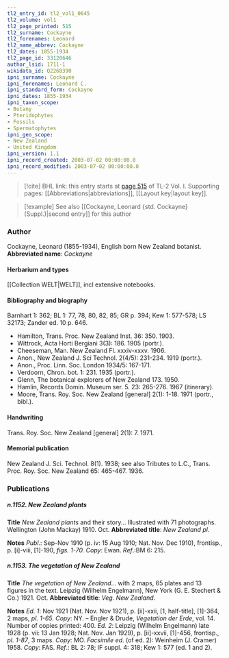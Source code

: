```yaml
---
tl2_entry_id: tl2_vol1_0645
tl2_volume: vol1
tl2_page_printed: 515
tl2_surname: Cockayne
tl2_forenames: Leonard
tl2_name_abbrev: Cockayne
tl2_dates: 1855-1934
tl2_page_id: 33120646
author_lsid: 1711-1
wikidata_id: Q2268390
ipni_surname: Cockayne
ipni_forenames: Leonard C.
ipni_standard_form: Cockayne
ipni_dates: 1855-1934
ipni_taxon_scope: 
- Botany
- Pteridophytes
- Fossils
- Spermatophytes
ipni_geo_scope: 
- New Zealand
- United Kingdom
ipni_version: 1.1
ipni_record_created: 2003-07-02 00:00:00.0
ipni_record_modified: 2003-07-02 00:00:00.0
---
```



> [!cite] BHL link: this entry starts at [page 515](https://www.biodiversitylibrary.org/page/33120646) of TL-2 Vol. I.
> Supporting pages: [[Abbreviations|abbreviations]], [[Layout key|layout key]].

> [!example] See also [[Cockayne, Leonard {std. Cockayne} (Suppl.)|second entry]] for this author

### Author

Cockayne, Leonard (1855-1934), English born New Zealand botanist. 
**Abbreviated name**: *Cockayne*

#### Herbarium and types

[[Collection WELT|WELT]], incl extensive notebooks.

#### Bibliography and biography

Barnhart 1: 362; BL 1: 77, 78, 80, 82, 85; GR p. 394; Kew 1: 577-578; LS 32173; Zander ed. 10 p. 646.
- Hamilton, Trans. Proc. New Zealand Inst. 36: 350. 1903.
- Wittrock, Acta Horti Bergiani 3(3): 186. 1905 (portr.).
- Cheeseman, Man. New Zealand Fl. xxxiv-xxxv. 1906.
- Anon., New Zealand J. Sci Technol. 2(4/5): 231-234. 1919 (portr.).
- Anon., Proc. Linn. Soc. London 1934/5: 167-171.
- Verdoorn, Chron. bot. 1: 231. 1935 (portr.).
- Glenn, The botanical explorers of New Zealand 173. 1950.
- Hamlin, Records Domin. Museum ser. 5. 23: 265-276. 1967 (itinerary).
- Moore, Trans. Roy. Soc. New Zealand \[general\] 2(1): 1-18. 1971 (portr., bibl.).

#### Handwriting

Trans. Roy. Soc. New Zealand \[general\] 2(1): 7. 1971.

#### Memorial publication

New Zealand J. Sci. Technol. 8(1). 1938; see also Tributes to L.C., Trans. Proc. Roy. Soc. New Zealand 65: 465-467. 1936.

### Publications

##### n.1152. New Zealand plants

**Title**
*New Zealand plants* and their story... Illustrated with 71 photographs. Wellington (John Mackay) 1910. Oct.
**Abbreviated title**: *New Zealand pl.*

**Notes**
*Publ*.: Sep-Nov 1910 (p. iv: 15 Aug 1910; Nat. Nov. Dec 1910), frontisp., p. \[i\]-viii, \[1\]-190, *figs. 1-70. Copy*: Ewan.
*Ref*.:BM 6: 215.

##### n.1153. The vegetation of New Zealand

**Title**
*The vegetation of New Zealand*... with 2 maps, 65 plates and 13 figures in the text. Leipzig (Wilhelm Engelmann), New York (G. E. Stechert & Co.) 1921. Oct.
**Abbreviated title**: *Veg. New Zealand*.

**Notes**
*Ed. 1*: Nov 1921 (Nat. Nov. Nov 1921), p. \[ii\]-xxii, \[1, half-title\], \[1\]-364, 2 maps, *pl. 1-65. Copy*: NY. – Engler & Drude, *Vegetation der Erde*, vol. 14. Number of copies printed: 400.
*Ed. 2*: Leipzig (Wilhelm Engelmann) late 1928 (p. vii: 13 Jan 1928; Nat. Nov. Jan 1929), p. \[ii\]-xxvii, \[1\]-456, frontisp., *pl. 1-87*, 3 maps. *Copy*: MO.
*Facsimile ed*. (of ed. 2): Weinheim (J. Cramer) 1958. *Copy*: FAS.
*Ref*.: BL 2: 78; IF suppl. 4: 318; Kew 1: 577 (ed. 1 and 2).

